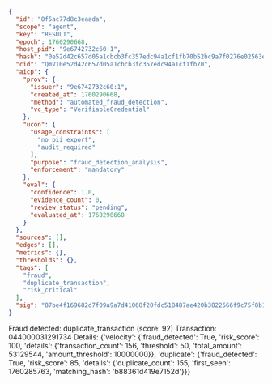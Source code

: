 ```json
{
  "id": "8f5ac77d8c3eaada",
  "scope": "agent",
  "key": "RESULT",
  "epoch": 1760290668,
  "host_pid": "9e6742732c60:1",
  "hash": "0e52d42c657d05a1cbcb3fc357edc94a1cf1fb70b52bc9a7f0276e02563e3333",
  "cid": "QmV10e52d42c657d05a1cbcb3fc357edc94a1cf1fb70",
  "aicp": {
    "prov": {
      "issuer": "9e6742732c60:1",
      "created_at": 1760290668,
      "method": "automated_fraud_detection",
      "vc_type": "VerifiableCredential"
    },
    "ucon": {
      "usage_constraints": [
        "no_pii_export",
        "audit_required"
      ],
      "purpose": "fraud_detection_analysis",
      "enforcement": "mandatory"
    },
    "eval": {
      "confidence": 1.0,
      "evidence_count": 0,
      "review_status": "pending",
      "evaluated_at": 1760290668
    }
  },
  "sources": [],
  "edges": [],
  "metrics": {},
  "thresholds": {},
  "tags": [
    "fraud",
    "duplicate_transaction",
    "risk_critical"
  ],
  "sig": "87be4f169682d7f09a9a7d41068f20fdc518487ae420b3822566f9c75f8b12a9"
}
```

Fraud detected: duplicate_transaction (score: 92)
Transaction: 044000031291734
Details: {'velocity': {'fraud_detected': True, 'risk_score': 100, 'details': {'transaction_count': 156, 'threshold': 50, 'total_amount': 53129544, 'amount_threshold': 10000000}}, 'duplicate': {'fraud_detected': True, 'risk_score': 85, 'details': {'duplicate_count': 155, 'first_seen': 1760285763, 'matching_hash': 'b88361d419e7152d'}}}
